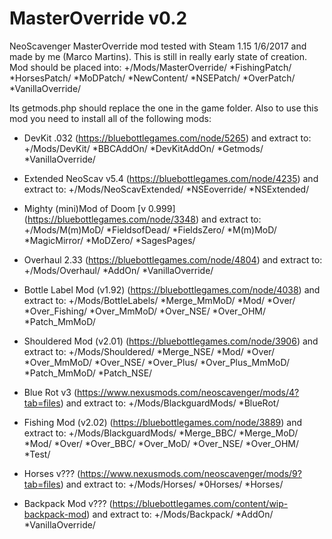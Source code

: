# MasterOverride v0.2
NeoScavenger MasterOverride mod tested with Steam 1.15 1/6/2017 and made by me (Marco Martins).
This is still in really early state of creation.
Mod should be placed into:
	+<NeoSavengerGameFolder>/Mods/MasterOverride/
		*FishingPatch/
		*HorsesPatch/
		*MoDPatch/
		*NewContent/
		*NSEPatch/
		*OverPatch/
		*VanillaOverride/ 

Its getmods.php should replace the one in the game folder.
Also to use this mod you need to install all of the following mods:
- DevKit .032 (https://bluebottlegames.com/node/5265) and extract to:
	+<NeoSavengerGameFolder>/Mods/DevKit/
		*BBCAddOn/
		*DevKitAddOn/
		*Getmods/
		*VanillaOverride/

- Extended NeoScav v5.4 (https://bluebottlegames.com/node/4235) and extract to:
	+<NeoSavengerGameFolder>/Mods/NeoScavExtended/
		*NSEoverride/
		*NSExtended/

- Mighty (mini)Mod of Doom [v 0.999] (https://bluebottlegames.com/node/3348) and extract to:
	+<NeoSavengerGameFolder>/Mods/M(m)MoD/
		*FieldsofDead/
		*FieldsZero/
		*M(m)MoD/
		*MagicMirror/
		*MoDZero/
		*SagesPages/

- Overhaul 2.33 (https://bluebottlegames.com/node/4804) and extract to:
	+<NeoSavengerGameFolder>/Mods/Overhaul/
		*AddOn/
		*VanillaOverride/

- Bottle Label Mod (v1.92) (https://bluebottlegames.com/node/4038) and extract to:
	+<NeoSavengerGameFolder>/Mods/BottleLabels/
		*Merge_MmMoD/
		*Mod/
		*Over/
		*Over_Fishing/
		*Over_MmMoD/
		*Over_NSE/
		*Over_OHM/
		*Patch_MmMoD/
		
- Shouldered Mod (v2.01) (https://bluebottlegames.com/node/3906) and extract to:
	+<NeoSavengerGameFolder>/Mods/Shouldered/
		*Merge_NSE/
		*Mod/
		*Over/
		*Over_MmMoD/
		*Over_NSE/
		*Over_Plus/
		*Over_Plus_MmMoD/
		*Patch_MmMoD/
		*Patch_NSE/
		
- Blue Rot v3 (https://www.nexusmods.com/neoscavenger/mods/4?tab=files) and extract to:
	+<NeoSavengerGameFolder>/Mods/BlackguardMods/
		*BlueRot/
		
- Fishing Mod (v2.02) (https://bluebottlegames.com/node/3889) and extract to:
	+<NeoSavengerGameFolder>/Mods/BlackguardMods/
		*Merge_BBC/
		*Merge_MoD/
		*Mod/
		*Over/
		*Over_BBC/
		*Over_MoD/
		*Over_NSE/
		*Over_OHM/
		*Test/
		
- Horses v??? (https://www.nexusmods.com/neoscavenger/mods/9?tab=files) and extract to:
	+<NeoSavengerGameFolder>/Mods/Horses/
		*0Horses/
		*Horses/
		
- Backpack Mod v??? (https://bluebottlegames.com/content/wip-backpack-mod) and extract to:
	+<NeoSavengerGameFolder>/Mods/Backpack/
		*AddOn/
		*VanillaOverride/